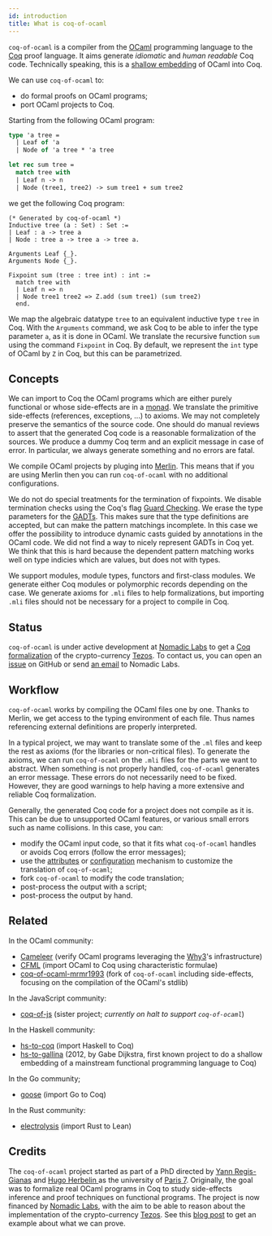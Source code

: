 ```yaml
---
id: introduction
title: What is coq-of-ocaml
---
```


`coq-of-ocaml` is a compiler from the [OCaml](https://ocaml.org/) programming language to the [Coq](https://coq.inria.fr/) proof language. It aims generate *idiomatic* and *human readable* Coq code. Technically speaking, this is a [shallow embedding](https://cstheory.stackexchange.com/questions/1370/shallow-versus-deep-embeddings) of OCaml into Coq.

We can use `coq-of-ocaml` to:
* do formal proofs on OCaml programs;
* port OCaml projects to Coq. 

Starting from the following OCaml program:
```ocaml
type 'a tree =
  | Leaf of 'a
  | Node of 'a tree * 'a tree

let rec sum tree =
  match tree with
  | Leaf n -> n
  | Node (tree1, tree2) -> sum tree1 + sum tree2
```
we get the following Coq program:
```coq
(* Generated by coq-of-ocaml *)
Inductive tree (a : Set) : Set :=
| Leaf : a -> tree a
| Node : tree a -> tree a -> tree a.

Arguments Leaf {_}.
Arguments Node {_}.

Fixpoint sum (tree : tree int) : int :=
  match tree with
  | Leaf n => n
  | Node tree1 tree2 => Z.add (sum tree1) (sum tree2)
  end.
```
We map the algebraic datatype `tree` to an equivalent inductive type `tree` in Coq. With the `Arguments` command, we ask Coq to be able to infer the type parameter `a`, as it is done in OCaml. We translate the recursive function `sum` using the command `Fixpoint` in Coq. By default, we represent the `int` type of OCaml by `Z` in Coq, but this can be parametrized.

## Concepts
We can import to Coq the OCaml programs which are either purely functional or whose side-effects are in a [monad](https://caml.inria.fr/pub/docs/manual-ocaml/bindingops.html). We translate the primitive side-effects (references, exceptions, ...) to axioms. We may not completely preserve the semantics of the source code. One should do manual reviews to assert that the generated Coq code is a reasonable formalization of the sources. We produce a dummy Coq term and an explicit message in case of error. In particular, we always generate something and no errors are fatal.

We compile OCaml projects by pluging into [Merlin](https://github.com/ocaml/merlin). This means that if you are using Merlin then you can run `coq-of-ocaml` with no additional configurations.

We do not do special treatments for the termination of fixpoints. We disable termination checks using the Coq's flag [Guard Checking](https://coq.inria.fr/refman/proof-engine/vernacular-commands.html#coq:flag.Guard-Checking). We erase the type parameters for the [GADTs](https://caml.inria.fr/pub/docs/manual-ocaml/manual033.html). This makes sure that the type definitions are accepted, but can make the pattern matchings incomplete. In this case we offer the possibility to introduce dynamic casts guided by annotations in the OCaml code. We did not find a way to nicely represent GADTs in Coq yet. We think that this is hard because the dependent pattern matching works well on type indicies which are values, but does not with types.

We support modules, module types, functors and first-class modules. We generate either Coq modules or polymorphic records depending on the case. We generate axioms for `.mli` files to help formalizations, but importing `.mli` files should not be necessary for a project to compile in Coq.

## Status
`coq-of-ocaml` is under active development at [Nomadic Labs](https://www.nomadic-labs.com/) to get a [Coq formalization](https://gitlab.com/nomadic-labs/coq-tezos-of-ocaml) of the crypto-currency [Tezos](https://tezos.com/). To contact us, you can open an [issue](https://github.com/clarus/coq-of-ocaml/issues) on GitHub or send [an email](mailto:contact@nomadic-labs.com) to Nomadic Labs.

## Workflow
`coq-of-ocaml` works by compiling the OCaml files one by one. Thanks to Merlin, we get access to the typing environment of each file. Thus names referencing external definitions are properly interpreted.

In a typical project, we may want to translate some of the `.ml` files and keep the rest as axioms (for the libraries or non-critical files). To generate the axioms, we can run `coq-of-ocaml` on the `.mli` files for the parts we want to abstract. When something is not properly handled, `coq-of-ocaml` generates an error message. These errors do not necessarily need to be fixed. However, they are good warnings to help having a more extensive and reliable Coq formalization.

Generally, the generated Coq code for a project does not compile as it is. This can be due to unsupported OCaml features, or various small errors such as name collisions. In this case, you can:
* modify the OCaml input code, so that it fits what `coq-of-ocaml` handles or avoids Coq errors (follow the error messages);
* use the [attributes](attributes) or [configuration](configuration) mechanism to customize the translation of `coq-of-ocaml`;
* fork `coq-of-ocaml` to modify the code translation;
* post-process the output with a script;
* post-process the output by hand.

## Related
In the OCaml community:
* [Cameleer](https://github.com/mariojppereira/cameleer) (verify OCaml programs leveraging the [Why3](http://why3.lri.fr/)'s infrastructure)
* [CFML](http://chargueraud.org/softs/cfml/) (import OCaml to Coq using characteristic formulae)
* [coq-of-ocaml-mrmr1993](https://github.com/mrmr1993/coq-of-ocaml) (fork of `coq-of-ocaml` including side-effects, focusing on the compilation of the OCaml's stdlib)

In the JavaScript community:
* [coq-of-js](https://github.com/clarus/coq-of-js) (sister project; *currently on halt to support `coq-of-ocaml`*)

In the Haskell community:
* [hs-to-coq](https://github.com/antalsz/hs-to-coq) (import Haskell to Coq)
* [hs-to-gallina](https://github.com/gdijkstra/hs-to-gallina) (2012, by Gabe Dijkstra, first known project to do a shallow embedding of a mainstream functional programming language to Coq)

In the Go community;
* [goose](https://github.com/tchajed/goose) (import Go to Coq)

In the Rust community:
* [electrolysis](https://github.com/Kha/electrolysis) (import Rust to Lean)

## Credits
The `coq-of-ocaml` project started as part of a PhD directed by [Yann Regis-Gianas](http://yann.regis-gianas.org/) and [Hugo Herbelin
](http://pauillac.inria.fr/~herbelin/) as the university of [Paris 7](https://u-paris.fr/). Originally, the goal was to formalize real OCaml programs in Coq to study side-effects inference and proof techniques on functional programs. The project is now financed by [Nomadic Labs](https://www.nomadic-labs.com/), with the aim to be able to reason about the implementation of the crypto-currency [Tezos](https://tezos.com/). See this [blog post](http://coq-blog.clarus.me/beginning-of-verification-for-the-parsing-of-smart-contracts.html) to get an example about what we can prove.
